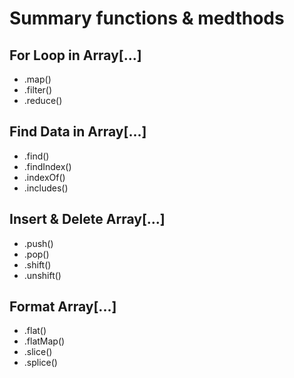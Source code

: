 # Summary functions & medthods
## For Loop in Array[...]
- .map()
- .filter()
- .reduce()
## Find Data in Array[...]
- .find()
- .findIndex()
- .indexOf()
- .includes()
## Insert & Delete Array[...]
- .push()
- .pop()
- .shift()
- .unshift()
## Format Array[...]
- .flat()
- .flatMap()
- .slice()
- .splice()
